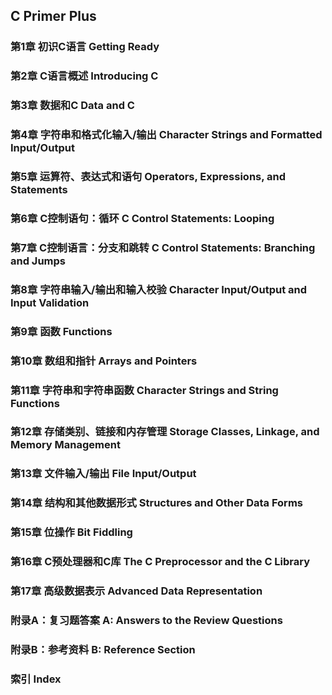 
## C Primer Plus

### 第1章 初识C语言 Getting Ready

### 第2章 C语言概述 Introducing C

### 第3章 数据和C Data and C

### 第4章 字符串和格式化输入/输出 Character Strings and Formatted Input/Output

### 第5章 运算符、表达式和语句 Operators, Expressions, and Statements

### 第6章 C控制语句：循环 C Control Statements: Looping

### 第7章 C控制语言：分支和跳转 C Control Statements: Branching and Jumps

### 第8章 字符串输入/输出和输入校验 Character Input/Output and Input Validation

### 第9章 函数 Functions

### 第10章 数组和指针 Arrays and Pointers

### 第11章 字符串和字符串函数 Character Strings and String Functions

### 第12章 存储类别、链接和内存管理 Storage Classes, Linkage, and Memory Management

### 第13章 文件输入/输出 File Input/Output

### 第14章 结构和其他数据形式 Structures and Other Data Forms

### 第15章 位操作 Bit Fiddling

### 第16章 C预处理器和C库 The C Preprocessor and the C Library

### 第17章 高级数据表示 Advanced Data Representation

### 附录A：复习题答案 A: Answers to the Review Questions

### 附录B：参考资料 B: Reference Section

### 索引 Index
